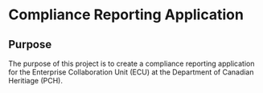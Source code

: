 # Compliance Reporting Application
## Purpose
The purpose of this project is to create a compliance reporting application for the Enterprise Collaboration Unit (ECU) at the Department of Canadian Heritiage (PCH).